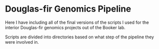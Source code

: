 # Douglas-fir Genomics Pipeline

Here I have including all of the final versions of the scripts I used for the interior Douglas-fir genomics projects out of the Booker lab.

Scripts are divided into directories based on what step of the pipeline they were involved in.
